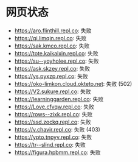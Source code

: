 # 网页状态
- https://aro.flinthill.repl.co: 失败
- https://qi.limqin.repl.co: 失败
- https://sak.kmco.repl.co: 失败
- https://tote.kaikaixin.repl.co: 失败
- https://su--yoyholee.repl.co: 失败
- https://ask.skzey.repl.co: 失败
- https://ys.pyxzp.repl.co: 失败
- https://oko-limkon.cloud.okteto.net: 失败 (502)
- https://V2.sukure.repl.co: 失败
- https://learninggarden.repl.co: 失败
- https://Love.cfvqw.repl.co: 失败
- https://rows--zixk.repl.co: 失败
- https://ssd.zockq.repl.co: 失败
- https://v.chavir.repl.co: 失败 (403)
- https://ypto.tnpyv.repl.co: 失败
- https://tr--slind.repl.co: 失败
- https://figura.hpbmm.repl.co: 失败
